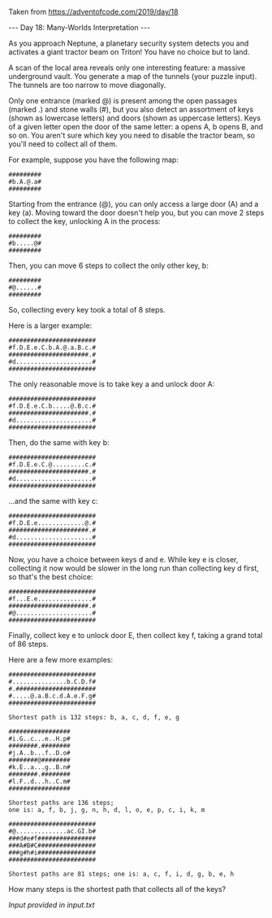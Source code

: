 Taken from https://adventofcode.com/2019/day/18


--- Day 18: Many-Worlds Interpretation ---

As you approach Neptune, a planetary security system detects you and activates a giant tractor beam on Triton! You have no choice but to land.

A scan of the local area reveals only one interesting feature: a massive underground vault. You generate a map of the tunnels (your puzzle input). The tunnels are too narrow to move diagonally.

Only one entrance (marked @) is present among the open passages (marked .) and stone walls (#), but you also detect an assortment of keys (shown as lowercase letters) and doors (shown as uppercase letters). Keys of a given letter open the door of the same letter: a opens A, b opens B, and so on. You aren't sure which key you need to disable the tractor beam, so you'll need to collect all of them.

For example, suppose you have the following map:

```
#########
#b.A.@.a#
#########
```

Starting from the entrance (@), you can only access a large door (A) and a key (a). Moving toward the door doesn't help you, but you can move 2 steps to collect the key, unlocking A in the process:

```
#########
#b.....@#
#########
```

Then, you can move 6 steps to collect the only other key, b:

```
#########
#@......#
#########
```

So, collecting every key took a total of 8 steps.

Here is a larger example:

```
########################
#f.D.E.e.C.b.A.@.a.B.c.#
######################.#
#d.....................#
########################
```

The only reasonable move is to take key a and unlock door A:

```
########################
#f.D.E.e.C.b.....@.B.c.#
######################.#
#d.....................#
########################
```

Then, do the same with key b:

```
########################
#f.D.E.e.C.@.........c.#
######################.#
#d.....................#
########################
```

...and the same with key c:

```
########################
#f.D.E.e.............@.#
######################.#
#d.....................#
########################
```

Now, you have a choice between keys d and e. While key e is closer, collecting it now would be slower in the long run than collecting key d first, so that's the best choice:

```
########################
#f...E.e...............#
######################.#
#@.....................#
########################
```

Finally, collect key e to unlock door E, then collect key f, taking a grand total of 86 steps.

Here are a few more examples:

    ########################
    #...............b.C.D.f#
    #.######################
    #.....@.a.B.c.d.A.e.F.g#
    ########################

    Shortest path is 132 steps: b, a, c, d, f, e, g

    #################
    #i.G..c...e..H.p#
    ########.########
    #j.A..b...f..D.o#
    ########@########
    #k.E..a...g..B.n#
    ########.########
    #l.F..d...h..C.m#
    #################

    Shortest paths are 136 steps;
    one is: a, f, b, j, g, n, h, d, l, o, e, p, c, i, k, m

    ########################
    #@..............ac.GI.b#
    ###d#e#f################
    ###A#B#C################
    ###g#h#i################
    ########################

    Shortest paths are 81 steps; one is: a, c, f, i, d, g, b, e, h

How many steps is the shortest path that collects all of the keys?

*Input provided in input.txt*
